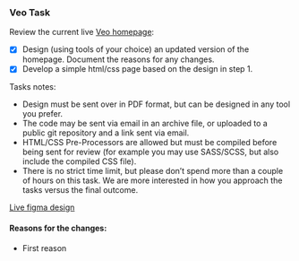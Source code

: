 ### Veo Task

Review the current live [Veo homepage](https://veo.world):

- [x] Design (using tools of your choice) an updated version of the homepage. Document the reasons for any changes.
- [x] Develop a simple html/css page based on the design in step 1.

Tasks notes:

- Design must be sent over in PDF format, but can be designed in any tool you prefer.
- The code may be sent via email in an archive file, or uploaded to a public git repository and a link sent via email.
- HTML/CSS Pre-Processors are allowed but must be compiled before being sent for review (for example you may use SASS/SCSS, but also include the compiled CSS file).
- There is no strict time limit, but please don’t spend more than a couple of hours on this task. We are more interested in how you approach the tasks versus the final outcome.

[Live figma design](https://www.figma.com/file/wqLFkUao5TxJx6sEl2HufI/Veo?node-id=0%3A1)

#### Reasons for the changes:

- First reason
